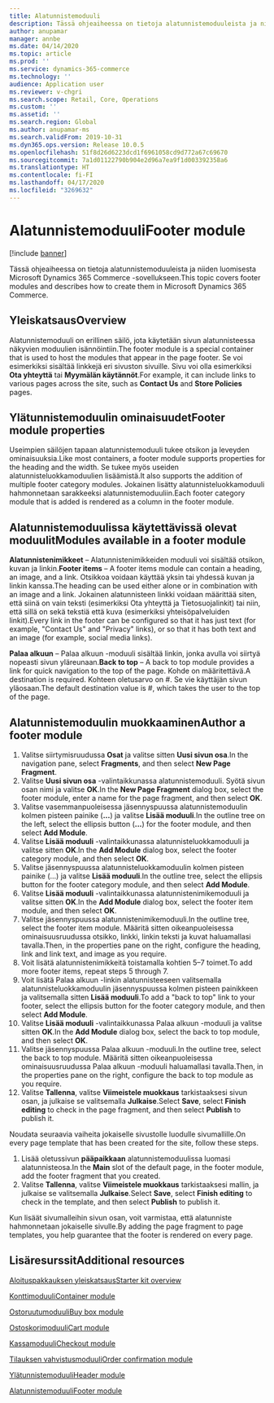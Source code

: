 ```yaml
---
title: Alatunnistemoduuli
description: Tässä ohjeaiheessa on tietoja alatunnistemoduuleista ja niiden muokkaamisesta Microsoft Dynamics 365 Commerce -sovelluksessa.
author: anupamar
manager: annbe
ms.date: 04/14/2020
ms.topic: article
ms.prod: ''
ms.service: dynamics-365-commerce
ms.technology: ''
audience: Application user
ms.reviewer: v-chgri
ms.search.scope: Retail, Core, Operations
ms.custom: ''
ms.assetid: ''
ms.search.region: Global
ms.author: anupamar-ms
ms.search.validFrom: 2019-10-31
ms.dyn365.ops.version: Release 10.0.5
ms.openlocfilehash: 51f8d26d6223dcd1f6961058cd9d772a67c69670
ms.sourcegitcommit: 7a1d01122790b904e2d96a7ea9f1d003392358a6
ms.translationtype: HT
ms.contentlocale: fi-FI
ms.lasthandoff: 04/17/2020
ms.locfileid: "3269632"
---
```

# <a name="footer-module"></a><span data-ttu-id="5630f-103">Alatunnistemoduuli</span><span class="sxs-lookup"><span data-stu-id="5630f-103">Footer module</span></span>  


[!include [banner](includes/banner.md)]

<span data-ttu-id="5630f-104">Tässä ohjeaiheessa on tietoja alatunnistemoduuleista ja niiden luomisesta Microsoft Dynamics 365 Commerce -sovellukseen.</span><span class="sxs-lookup"><span data-stu-id="5630f-104">This topic covers footer modules and describes how to create them in Microsoft Dynamics 365 Commerce.</span></span>

## <a name="overview"></a><span data-ttu-id="5630f-105">Yleiskatsaus</span><span class="sxs-lookup"><span data-stu-id="5630f-105">Overview</span></span>

<span data-ttu-id="5630f-106">Alatunnistemoduuli on erillinen säilö, jota käytetään sivun alatunnisteessa näkyvien moduulien isännöintiin.</span><span class="sxs-lookup"><span data-stu-id="5630f-106">The footer module is a special container that is used to host the modules that appear in the page footer.</span></span> <span data-ttu-id="5630f-107">Se voi esimerkiksi sisältää linkkejä eri sivuston sivuille. Sivu voi olla esimerkiksi **Ota yhteyttä** tai **Myymälän käytännöt**.</span><span class="sxs-lookup"><span data-stu-id="5630f-107">For example, it can include links to various pages across the site, such as **Contact Us** and **Store Policies** pages.</span></span>

## <a name="footer-module-properties"></a><span data-ttu-id="5630f-108">Ylätunnistemoduulin ominaisuudet</span><span class="sxs-lookup"><span data-stu-id="5630f-108">Footer module properties</span></span> 

<span data-ttu-id="5630f-109">Useimpien säilöjen tapaan alatunnistemoduuli tukee otsikon ja leveyden ominaisuuksia.</span><span class="sxs-lookup"><span data-stu-id="5630f-109">Like most containers, a footer module supports properties for the heading and the width.</span></span> <span data-ttu-id="5630f-110">Se tukee myös useiden alatunnisteluokkamoduulien lisäämistä.</span><span class="sxs-lookup"><span data-stu-id="5630f-110">It also supports the addition of multiple footer category modules.</span></span> <span data-ttu-id="5630f-111">Jokainen lisätty alatunnisteluokkamoduuli hahmonnetaan sarakkeeksi alatunnistemoduuliin.</span><span class="sxs-lookup"><span data-stu-id="5630f-111">Each footer category module that is added is rendered as a column in the footer module.</span></span>

## <a name="modules-available-in-a-footer-module"></a><span data-ttu-id="5630f-112">Alatunnistemoduulissa käytettävissä olevat moduulit</span><span class="sxs-lookup"><span data-stu-id="5630f-112">Modules available in a footer module</span></span>

<span data-ttu-id="5630f-113">**Alatunnistenimikkeet** – Alatunnistenimikkeiden moduuli voi sisältää otsikon, kuvan ja linkin.</span><span class="sxs-lookup"><span data-stu-id="5630f-113">**Footer items** – A footer items module can contain a heading, an image, and a link.</span></span> <span data-ttu-id="5630f-114">Otsikkoa voidaan käyttää yksin tai yhdessä kuvan ja linkin kanssa.</span><span class="sxs-lookup"><span data-stu-id="5630f-114">The heading can be used either alone or in combination with an image and a link.</span></span> <span data-ttu-id="5630f-115">Jokainen alatunnisteen linkki voidaan määrittää siten, että siinä on vain teksti (esimerkiksi Ota yhteyttä ja Tietosuojalinkit) tai niin, että sillä on sekä tekstiä että kuva (esimerkiksi yhteisöpalveluiden linkit).</span><span class="sxs-lookup"><span data-stu-id="5630f-115">Every link in the footer can be configured so that it has just text (for example, "Contact Us" and "Privacy" links), or so that it has both text and an image (for example, social media links).</span></span>

<span data-ttu-id="5630f-116">**Palaa alkuun** – Palaa alkuun -moduuli sisältää linkin, jonka avulla voi siirtyä nopeasti sivun yläreunaan.</span><span class="sxs-lookup"><span data-stu-id="5630f-116">**Back to top** – A back to top module provides a link for quick navigation to the top of the page.</span></span> <span data-ttu-id="5630f-117">Kohde on määritettävä.</span><span class="sxs-lookup"><span data-stu-id="5630f-117">A destination is required.</span></span> <span data-ttu-id="5630f-118">Kohteen oletusarvo on #. Se vie käyttäjän sivun yläosaan.</span><span class="sxs-lookup"><span data-stu-id="5630f-118">The default destination value is #, which takes the user to the top of the page.</span></span>

## <a name="author-a-footer-module"></a><span data-ttu-id="5630f-119">Alatunnistemoduulin muokkaaminen</span><span class="sxs-lookup"><span data-stu-id="5630f-119">Author a footer module</span></span>

1. <span data-ttu-id="5630f-120">Valitse siirtymisruudussa **Osat** ja valitse sitten **Uusi sivun osa**.</span><span class="sxs-lookup"><span data-stu-id="5630f-120">In the navigation pane, select **Fragments**, and then select **New Page Fragment**.</span></span>
1. <span data-ttu-id="5630f-121">Valitse **Uusi sivun osa** -valintaikkunassa alatunnistemoduuli. Syötä sivun osan nimi ja valitse **OK**.</span><span class="sxs-lookup"><span data-stu-id="5630f-121">In the **New Page Fragment** dialog box, select the footer module, enter a name for the page fragment, and then select **OK**.</span></span>
1. <span data-ttu-id="5630f-122">Valitse vasemmanpuoleisessa jäsennyspuussa alatunnistemoduulin kolmen pisteen painike (**...**) ja valitse **Lisää moduuli**.</span><span class="sxs-lookup"><span data-stu-id="5630f-122">In the outline tree on the left, select the ellipsis button (**...**) for the footer module, and then select **Add Module**.</span></span>
1. <span data-ttu-id="5630f-123">Valitse **Lisää moduuli** -valintaikkunassa alatunnisteluokkamoduuli ja valitse sitten **OK**.</span><span class="sxs-lookup"><span data-stu-id="5630f-123">In the **Add Module** dialog box, select the footer category module, and then select **OK**.</span></span>
1. <span data-ttu-id="5630f-124">Valitse jäsennyspuussa alatunnisteluokkamoduulin kolmen pisteen painike (...) ja valitse **Lisää moduuli**.</span><span class="sxs-lookup"><span data-stu-id="5630f-124">In the outline tree, select the ellipsis button for the footer category module, and then select **Add Module**.</span></span>
1. <span data-ttu-id="5630f-125">Valitse **Lisää moduuli** -valintaikkunassa alatunnistenimikemoduuli ja valitse sitten **OK**.</span><span class="sxs-lookup"><span data-stu-id="5630f-125">In the **Add Module** dialog box, select the footer item module, and then select **OK**.</span></span>
1. <span data-ttu-id="5630f-126">Valitse jäsennyspuussa alatunnistenimikemoduuli.</span><span class="sxs-lookup"><span data-stu-id="5630f-126">In the outline tree, select the footer item module.</span></span> <span data-ttu-id="5630f-127">Määritä sitten oikeanpuoleisessa ominaisuusruudussa otsikko, linkki, linkin teksti ja kuvat haluamallasi tavalla.</span><span class="sxs-lookup"><span data-stu-id="5630f-127">Then, in the properties pane on the right, configure the heading, link and link text, and image as you require.</span></span>
1. <span data-ttu-id="5630f-128">Voit lisätä alatunnistenimikkeitä toistamalla kohtien 5–7 toimet.</span><span class="sxs-lookup"><span data-stu-id="5630f-128">To add more footer items, repeat steps 5 through 7.</span></span>
1. <span data-ttu-id="5630f-129">Voit lisätä Palaa alkuun -linkin alatunnisteeseen valitsemalla alatunnisteluokkamoduulin jäsennyspuussa kolmen pisteen painikkeen ja valitsemalla sitten **Lisää moduuli**.</span><span class="sxs-lookup"><span data-stu-id="5630f-129">To add a "back to top" link to your footer, select the ellipsis button for the footer category module, and then select **Add Module**.</span></span>
1. <span data-ttu-id="5630f-130">Valitse **Lisää moduuli** -valintaikkunassa Palaa alkuun -moduuli ja valitse sitten **OK**.</span><span class="sxs-lookup"><span data-stu-id="5630f-130">In the **Add Module** dialog box, select the back to top module, and then select **OK**.</span></span>
1. <span data-ttu-id="5630f-131">Valitse jäsennyspuussa Palaa alkuun -moduuli.</span><span class="sxs-lookup"><span data-stu-id="5630f-131">In the outline tree, select the back to top module.</span></span> <span data-ttu-id="5630f-132">Määritä sitten oikeanpuoleisessa ominaisuusruudussa Palaa alkuun -moduuli haluamallasi tavalla.</span><span class="sxs-lookup"><span data-stu-id="5630f-132">Then, in the properties pane on the right, configure the back to top module as you require.</span></span>
1. <span data-ttu-id="5630f-133">Valitse **Tallenna**, valitse **Viimeistele muokkaus** tarkistaaksesi sivun osan, ja julkaise se valitsemalla **Julkaise**.</span><span class="sxs-lookup"><span data-stu-id="5630f-133">Select **Save**, select **Finish editing** to check in the page fragment, and then select **Publish** to publish it.</span></span>

<span data-ttu-id="5630f-134">Noudata seuraavia vaiheita jokaiselle sivustolle luodulle sivumallille.</span><span class="sxs-lookup"><span data-stu-id="5630f-134">On every page template that has been created for the site, follow these steps.</span></span>

1. <span data-ttu-id="5630f-135">Lisää oletussivun **pääpaikkaan** alatunnistemoduulissa luomasi alatunnisteosa.</span><span class="sxs-lookup"><span data-stu-id="5630f-135">In the **Main** slot of the default page, in the footer module, add the footer fragment that you created.</span></span>
1. <span data-ttu-id="5630f-136">Valitse **Tallenna**, valitse **Viimeistele muokkaus** tarkistaaksesi mallin, ja julkaise se valitsemalla **Julkaise**.</span><span class="sxs-lookup"><span data-stu-id="5630f-136">Select **Save**, select **Finish editing** to check in the template, and then select **Publish** to publish it.</span></span>

<span data-ttu-id="5630f-137">Kun lisäät sivumalleihin sivun osan, voit varmistaa, että alatunniste hahmonnetaan jokaiselle sivulle.</span><span class="sxs-lookup"><span data-stu-id="5630f-137">By adding the page fragment to page templates, you help guarantee that the footer is rendered on every page.</span></span>

## <a name="additional-resources"></a><span data-ttu-id="5630f-138">Lisäresurssit</span><span class="sxs-lookup"><span data-stu-id="5630f-138">Additional resources</span></span>

[<span data-ttu-id="5630f-139">Aloituspakkauksen yleiskatsaus</span><span class="sxs-lookup"><span data-stu-id="5630f-139">Starter kit overview</span></span>](starter-kit-overview.md)

[<span data-ttu-id="5630f-140">Konttimoduuli</span><span class="sxs-lookup"><span data-stu-id="5630f-140">Container module</span></span>](add-container-module.md)

[<span data-ttu-id="5630f-141">Ostoruutumoduuli</span><span class="sxs-lookup"><span data-stu-id="5630f-141">Buy box module</span></span>](add-buy-box.md)

[<span data-ttu-id="5630f-142">Ostoskorimoduuli</span><span class="sxs-lookup"><span data-stu-id="5630f-142">Cart module</span></span>](add-cart-module.md)

[<span data-ttu-id="5630f-143">Kassamoduuli</span><span class="sxs-lookup"><span data-stu-id="5630f-143">Checkout module</span></span>](add-checkout-module.md)

[<span data-ttu-id="5630f-144">Tilauksen vahvistusmoduuli</span><span class="sxs-lookup"><span data-stu-id="5630f-144">Order confirmation module</span></span>](order-confirmation-module.md)

[<span data-ttu-id="5630f-145">Ylätunnistemoduuli</span><span class="sxs-lookup"><span data-stu-id="5630f-145">Header module</span></span>](author-header-module.md)

[<span data-ttu-id="5630f-146">Alatunnistemoduuli</span><span class="sxs-lookup"><span data-stu-id="5630f-146">Footer module</span></span>](author-footer-module.md)
